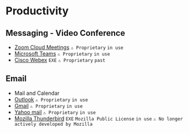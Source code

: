 # Productivity

## Messaging - Video Conference ##
- [Zoom Cloud Meetings](https://apps.microsoft.com/store/detail/zoom-cloud-meetings/XP99J3KP4XZ4VV) `⚠ Proprietary` `in use`
- [Microsoft Teams](https://apps.microsoft.com/store/detail/microsoft-teams/XP8BT8DW290MPQ) `⚠ Proprietary` `in use`
- [Cisco Webex](https://www.webex.com/downloads.html) `EXE` `⚠ Proprietary` `past`

## Email ##
- Mail and Calendar
- [Outlook](https://login.live.com) `⚠ Proprietary` `in use`
- [Gmail](https://mail.google.com) `⚠ Proprietary` `in use`
- [Yahoo mail](https://mail.yahoo.com) `⚠ Proprietary` `in use`
- [Mozilla Thunderbird](https://www.thunderbird.net/) `EXE` `Mozilla Public License` `in use` `⚠ No longer actively developed by Mozilla`




